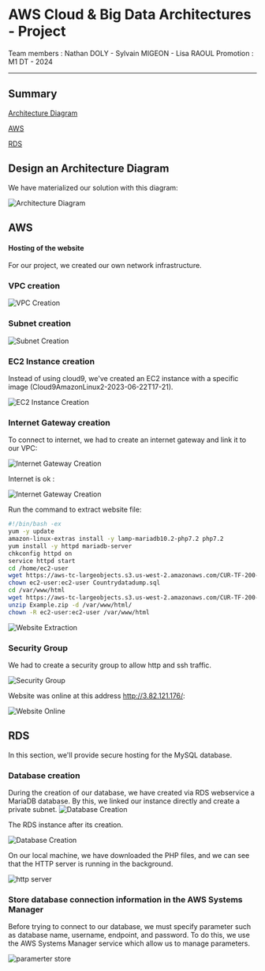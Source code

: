 # AWS Cloud & Big Data Architectures - Project

Team members : Nathan DOLY - Sylvain MIGEON - Lisa RAOUL
Promotion : M1 DT - 2024

---

## Summary

[Architecture Diagram](#design-an-architecture-diagram)

[AWS](#aws)

[RDS](#rds)

## Design an Architecture Diagram

We have materialized our solution with this diagram:

![Architecture Diagram](./projet/architecture_diagram.png)

## AWS

#### Hosting of the website

For our project, we created our own network infrastructure.

### VPC creation

![VPC Creation](./projet/vpc_creation.png)

### Subnet creation

![Subnet Creation](./projet/public_subnet_creation.png)

### EC2 Instance creation

Instead of using cloud9, we've created an EC2 instance with a specific image (Cloud9AmazonLinux2-2023-06-22T17-21).

![EC2 Instance Creation](./projet/ec2_instance_creation.png)

### Internet Gateway creation

To connect to internet, we had to create an internet gateway and link it to our VPC:

![Internet Gateway Creation](./projet/ig_creation.png)

Internet is ok :

![Internet Gateway Creation](./projet/check_ig_ok.png)

Run the command to extract website file:

```bash
#!/bin/bash -ex
yum -y update
amazon-linux-extras install -y lamp-mariadb10.2-php7.2 php7.2
yum install -y httpd mariadb-server
chkconfig httpd on
service httpd start
cd /home/ec2-user
wget https://aws-tc-largeobjects.s3.us-west-2.amazonaws.com/CUR-TF-200-ACACAD-2/21-course-project/s3/Countrydatadump.sql
chown ec2-user:ec2-user Countrydatadump.sql
cd /var/www/html
wget https://aws-tc-largeobjects.s3.us-west-2.amazonaws.com/CUR-TF-200-ACACAD-2/21-course-project/s3/Example.zip
unzip Example.zip -d /var/www/html/
chown -R ec2-user:ec2-user /var/www/html
```

![Website Extraction](./projet/script_to_extract_ws.png)

### Security Group

We had to create a security group to allow http and ssh traffic.

![Security Group](./projet/SG_inboud_http_ssh_connection.png)

Website was online at this address http://3.82.121.176/:

![Website Online](./projet/website_is_online.png)

## RDS

In this section, we'll provide secure hosting for the MySQL database.

### Database creation

During the creation of our database, we have created via RDS webservice a MariaDB database. By this, we linked our instance directly and create a private subnet.
![Database Creation](./projet/rds_private_subnet_creation.png)

The RDS instance after its creation.

![Database Creation](./projet/rds_creation.png)

On our local machine, we have downloaded the PHP files, and we can see that the HTTP server is running in the background.

![http server](./projet/http_server_running.png)

### Store database connection information in the AWS Systems Manager

Before trying to connect to our database, we must specify parameter such as database name, username, endpoint, and password. To do this, we use the AWS Systems Manager service which allow us to manage parameters.

![paramerter store](projet/db_parameter_aws_systems_manager.png)
